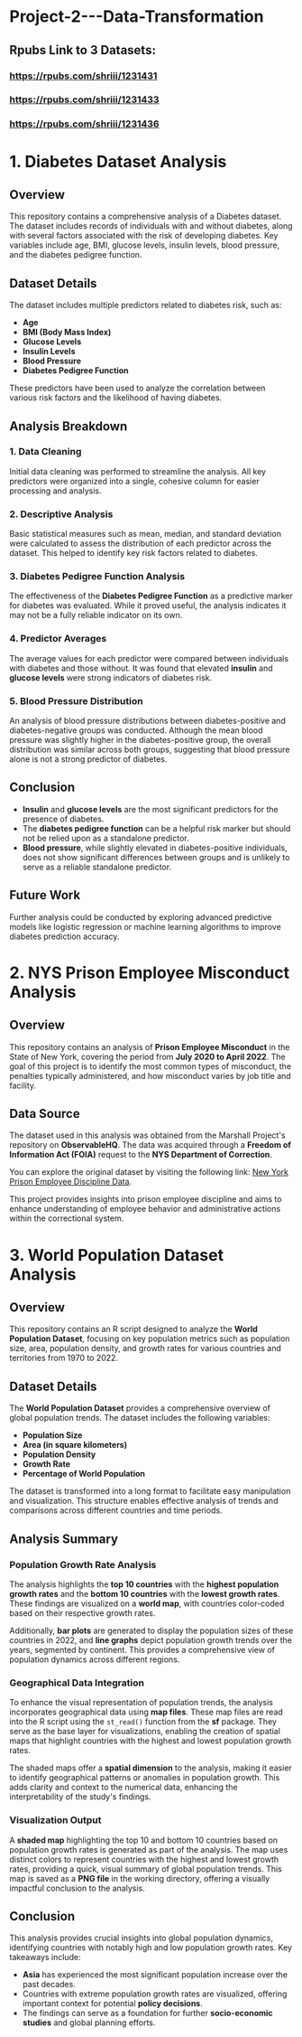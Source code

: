 # Project-2---Data-Transformation 

## Rpubs Link to 3 Datasets:
### https://rpubs.com/shriii/1231431 
### https://rpubs.com/shriii/1231433
### https://rpubs.com/shriii/1231436

# 1. Diabetes Dataset Analysis

## Overview
This repository contains a comprehensive analysis of a Diabetes dataset. The dataset includes records of individuals with and without diabetes, along with several factors associated with the risk of developing diabetes. Key variables include age, BMI, glucose levels, insulin levels, blood pressure, and the diabetes pedigree function. 

## Dataset Details
The dataset includes multiple predictors related to diabetes risk, such as:

- **Age**
- **BMI (Body Mass Index)**
- **Glucose Levels**
- **Insulin Levels**
- **Blood Pressure**
- **Diabetes Pedigree Function**

These predictors have been used to analyze the correlation between various risk factors and the likelihood of having diabetes.

## Analysis Breakdown

### 1. Data Cleaning
Initial data cleaning was performed to streamline the analysis. All key predictors were organized into a single, cohesive column for easier processing and analysis.

### 2. Descriptive Analysis
Basic statistical measures such as mean, median, and standard deviation were calculated to assess the distribution of each predictor across the dataset. This helped to identify key risk factors related to diabetes.

### 3. Diabetes Pedigree Function Analysis
The effectiveness of the **Diabetes Pedigree Function** as a predictive marker for diabetes was evaluated. While it proved useful, the analysis indicates it may not be a fully reliable indicator on its own.

### 4. Predictor Averages
The average values for each predictor were compared between individuals with diabetes and those without. It was found that elevated **insulin** and **glucose levels** were strong indicators of diabetes risk.

### 5. Blood Pressure Distribution
An analysis of blood pressure distributions between diabetes-positive and diabetes-negative groups was conducted. Although the mean blood pressure was slightly higher in the diabetes-positive group, the overall distribution was similar across both groups, suggesting that blood pressure alone is not a strong predictor of diabetes.

## Conclusion
- **Insulin** and **glucose levels** are the most significant predictors for the presence of diabetes.
- The **diabetes pedigree function** can be a helpful risk marker but should not be relied upon as a standalone predictor.
- **Blood pressure**, while slightly elevated in diabetes-positive individuals, does not show significant differences between groups and is unlikely to serve as a reliable standalone predictor.

## Future Work
Further analysis could be conducted by exploring advanced predictive models like logistic regression or machine learning algorithms to improve diabetes prediction accuracy.

# 2. NYS Prison Employee Misconduct Analysis

## Overview

This repository contains an analysis of **Prison Employee Misconduct** in the State of New York, covering the period from **July 2020 to April 2022**. The goal of this project is to identify the most common types of misconduct, the penalties typically administered, and how misconduct varies by job title and facility.

## Data Source

The dataset used in this analysis was obtained from the Marshall Project's repository on **ObservableHQ**. The data was acquired through a **Freedom of Information Act (FOIA)** request to the **NYS Department of Correction**.

You can explore the original dataset by visiting the following link: [New York Prison Employee Discipline Data](https://observablehq.com/@themarshallproject/new-york-prison-employee-discipline-data).

This project provides insights into prison employee discipline and aims to enhance understanding of employee behavior and administrative actions within the correctional system.

# 3. World Population Dataset Analysis

## Overview

This repository contains an R script designed to analyze the **World Population Dataset**, focusing on key population metrics such as population size, area, population density, and growth rates for various countries and territories from 1970 to 2022.

## Dataset Details

The **World Population Dataset** provides a comprehensive overview of global population trends. The dataset includes the following variables:

- **Population Size**
- **Area (in square kilometers)**
- **Population Density**
- **Growth Rate**
- **Percentage of World Population**

The dataset is transformed into a long format to facilitate easy manipulation and visualization. This structure enables effective analysis of trends and comparisons across different countries and time periods.

## Analysis Summary

### Population Growth Rate Analysis

The analysis highlights the **top 10 countries** with the **highest population growth rates** and the **bottom 10 countries** with the **lowest growth rates**. These findings are visualized on a **world map**, with countries color-coded based on their respective growth rates. 

Additionally, **bar plots** are generated to display the population sizes of these countries in 2022, and **line graphs** depict population growth trends over the years, segmented by continent. This provides a comprehensive view of population dynamics across different regions.

### Geographical Data Integration

To enhance the visual representation of population trends, the analysis incorporates geographical data using **map files**. These map files are read into the R script using the `st_read()` function from the **sf** package. They serve as the base layer for visualizations, enabling the creation of spatial maps that highlight countries with the highest and lowest population growth rates.

The shaded maps offer a **spatial dimension** to the analysis, making it easier to identify geographical patterns or anomalies in population growth. This adds clarity and context to the numerical data, enhancing the interpretability of the study's findings.

### Visualization Output

A **shaded map** highlighting the top 10 and bottom 10 countries based on population growth rates is generated as part of the analysis. The map uses distinct colors to represent countries with the highest and lowest growth rates, providing a quick, visual summary of global population trends. This map is saved as a **PNG file** in the working directory, offering a visually impactful conclusion to the analysis.

## Conclusion

This analysis provides crucial insights into global population dynamics, identifying countries with notably high and low population growth rates. Key takeaways include:

- **Asia** has experienced the most significant population increase over the past decades.
- Countries with extreme population growth rates are visualized, offering important context for potential **policy decisions**.
- The findings can serve as a foundation for further **socio-economic studies** and global planning efforts.








